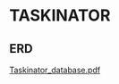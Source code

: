 ﻿# TASKINATOR

## ERD
[Taskinator_database.pdf](https://github.com/jrobinson0529/taskinator/files/7307837/Taskinator_database.pdf)
